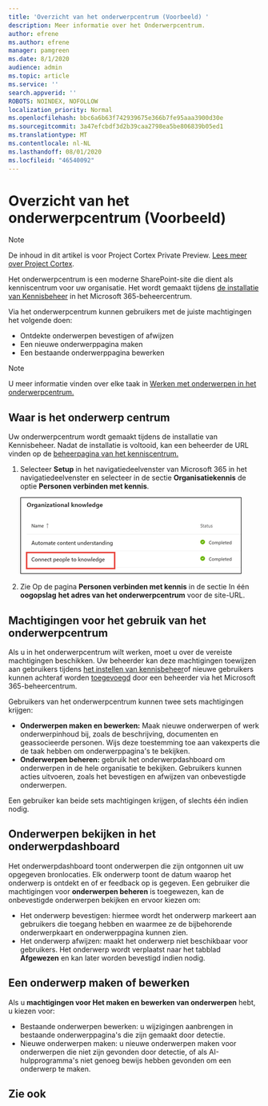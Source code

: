 ```yaml
---
title: 'Overzicht van het onderwerpcentrum (Voorbeeld) '
description: Meer informatie over het Onderwerpcentrum.
author: efrene
ms.author: efrene
manager: pamgreen
ms.date: 8/1/2020
audience: admin
ms.topic: article
ms.service: ''
search.appverid: ''
ROBOTS: NOINDEX, NOFOLLOW
localization_priority: Normal
ms.openlocfilehash: bbc6a6b63f742939675e366b7fe95aaa3900d30e
ms.sourcegitcommit: 3a47efcbdf3d2b39caa2798ea5be806839b05ed1
ms.translationtype: MT
ms.contentlocale: nl-NL
ms.lasthandoff: 08/01/2020
ms.locfileid: "46540092"
---
```

# <a name="topic-center-overview-preview"></a>Overzicht van het onderwerpcentrum (Voorbeeld)

> [!Note] 
> De inhoud in dit artikel is voor Project Cortex Private Preview. [Lees meer over Project Cortex](https://aka.ms/projectcortex).

Het onderwerpcentrum is een moderne SharePoint-site die dient als kenniscentrum voor uw organisatie. Het wordt gemaakt tijdens [de installatie van Kennisbeheer](set-up-knowledge-network.md) in het Microsoft 365-beheercentrum.

Via het onderwerpcentrum kunnen gebruikers met de juiste machtigingen het volgende doen:

- Ontdekte onderwerpen bevestigen of afwijzen
- Een nieuwe onderwerppagina maken
- Een bestaande onderwerppagina bewerken

> [!Note] 
> U meer informatie vinden over elke taak in [Werken met onderwerpen in het onderwerpcentrum.](work-with-topics.md)

## <a name="where-is-the-topic-center"></a>Waar is het onderwerp centrum

Uw onderwerpcentrum wordt gemaakt tijdens de installatie van Kennisbeheer. Nadat de installatie is voltooid, kan een beheerder de URL vinden op de [beheerpagina van het kenniscentrum.](manage-knowledge-network.md)

1. Selecteer **Setup** in het navigatiedeelvenster van Microsoft 365 in het navigatiedeelvenster en selecteer in de sectie **Organisatiekennis** de optie **Personen verbinden met kennis**.

   ![Mensen verbinden met kennis](../media/content-understanding/manage-connect-people-to-knowledge.png) </br>

2. Zie Op de pagina **Personen verbinden met kennis** in de sectie In één **oogopslag** **het adres van het onderwerpcentrum** voor de site-URL.

## <a name="permissions-to-use-the-topic-center"></a>Machtigingen voor het gebruik van het onderwerpcentrum

Als u in het onderwerpcentrum wilt werken, moet u over de vereiste machtigingen beschikken. Uw beheerder kan deze machtigingen toewijzen aan gebruikers tijdens [het instellen van kennisbeheer](set-up-knowledge-network.md)of nieuwe gebruikers kunnen achteraf worden [toegevoegd](give-user-permissions-to-the-topic-center.md) door een beheerder via het Microsoft 365-beheercentrum.

Gebruikers van het onderwerpcentrum kunnen twee sets machtigingen krijgen:

- **Onderwerpen maken en bewerken:** Maak nieuwe onderwerpen of werk onderwerpinhoud bij, zoals de beschrijving, documenten en geassocieerde personen. Wijs deze toestemming toe aan vakexperts die de taak hebben om onderwerppagina's te bekijken.
- **Onderwerpen beheren:** gebruik het onderwerpdashboard om onderwerpen in de hele organisatie te bekijken. Gebruikers kunnen acties uitvoeren, zoals het bevestigen en afwijzen van onbevestigde onderwerpen.

Een gebruiker kan beide sets machtigingen krijgen, of slechts één indien nodig. 

## <a name="reviewing-topics-in-the-topic-dashboard"></a>Onderwerpen bekijken in het onderwerpdashboard

Het onderwerpdashboard toont onderwerpen die zijn ontgonnen uit uw opgegeven bronlocaties. Elk onderwerp toont de datum waarop het onderwerp is ontdekt en of er feedback op is gegeven. Een gebruiker die machtigingen voor **onderwerpen beheren** is toegewezen, kan de onbevestigde onderwerpen bekijken en ervoor kiezen om:
- Het onderwerp bevestigen: hiermee wordt het onderwerp markeert aan gebruikers die toegang hebben en waarmee ze de bijbehorende onderwerpkaart en onderwerppagina kunnen zien.
- Het onderwerp afwijzen: maakt het onderwerp niet beschikbaar voor gebruikers. Het onderwerp wordt verplaatst naar het tabblad **Afgewezen** en kan later worden bevestigd indien nodig.

## <a name="create-or-edit-a-topic"></a>Een onderwerp maken of bewerken

Als u **machtigingen voor Het maken en bewerken van onderwerpen** hebt, u kiezen voor:

- Bestaande onderwerpen bewerken: u wijzigingen aanbrengen in bestaande onderwerppagina's die zijn gemaakt door detectie.
- Nieuwe onderwerpen maken: u nieuwe onderwerpen maken voor onderwerpen die niet zijn gevonden door detectie, of als AI-hulpprogramma's niet genoeg bewijs hebben gevonden om een onderwerp te maken.






## <a name="see-also"></a>Zie ook



  






